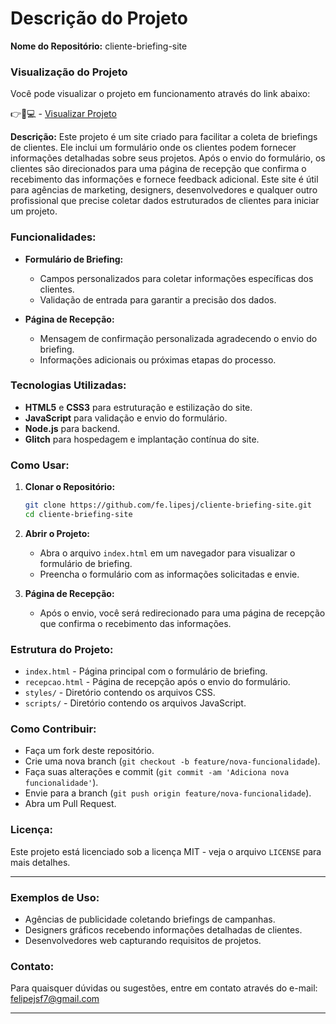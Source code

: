 # Descrição do Projeto

**Nome do Repositório:** cliente-briefing-site

### Visualização do Projeto
Você pode visualizar o projeto em funcionamento através do link abaixo:

👉👀💻 - [Visualizar Projeto](https://gleaming-slime-minotaurasaurus.glitch.me/)

**Descrição:**
Este projeto é um site criado para facilitar a coleta de briefings de clientes. Ele inclui um formulário onde os clientes podem fornecer informações detalhadas sobre seus projetos. Após o envio do formulário, os clientes são direcionados para uma página de recepção que confirma o recebimento das informações e fornece feedback adicional. Este site é útil para agências de marketing, designers, desenvolvedores e qualquer outro profissional que precise coletar dados estruturados de clientes para iniciar um projeto.

### Funcionalidades:
- **Formulário de Briefing:**
  - Campos personalizados para coletar informações específicas dos clientes.
  - Validação de entrada para garantir a precisão dos dados.

- **Página de Recepção:**
  - Mensagem de confirmação personalizada agradecendo o envio do briefing.
  - Informações adicionais ou próximas etapas do processo.

### Tecnologias Utilizadas:
- **HTML5** e **CSS3** para estruturação e estilização do site.
- **JavaScript** para validação e envio do formulário.
- **Node.js** para backend.
- **Glitch** para hospedagem e implantação contínua do site.

### Como Usar:
1. **Clonar o Repositório:**
   ```sh
   git clone https://github.com/fe.lipesj/cliente-briefing-site.git
   cd cliente-briefing-site
   ```

2. **Abrir o Projeto:**
   - Abra o arquivo `index.html` em um navegador para visualizar o formulário de briefing.
   - Preencha o formulário com as informações solicitadas e envie.

3. **Página de Recepção:**
   - Após o envio, você será redirecionado para uma página de recepção que confirma o recebimento das informações.

### Estrutura do Projeto:
- `index.html` - Página principal com o formulário de briefing.
- `recepcao.html` - Página de recepção após o envio do formulário.
- `styles/` - Diretório contendo os arquivos CSS.
- `scripts/` - Diretório contendo os arquivos JavaScript.

### Como Contribuir:
- Faça um fork deste repositório.
- Crie uma nova branch (`git checkout -b feature/nova-funcionalidade`).
- Faça suas alterações e commit (`git commit -am 'Adiciona nova funcionalidade'`).
- Envie para a branch (`git push origin feature/nova-funcionalidade`).
- Abra um Pull Request.

### Licença:
Este projeto está licenciado sob a licença MIT - veja o arquivo `LICENSE` para mais detalhes.

---

### Exemplos de Uso:
- Agências de publicidade coletando briefings de campanhas.
- Designers gráficos recebendo informações detalhadas de clientes.
- Desenvolvedores web capturando requisitos de projetos.

### Contato:
Para quaisquer dúvidas ou sugestões, entre em contato através do e-mail: felipejsf7@gmail.com

---
